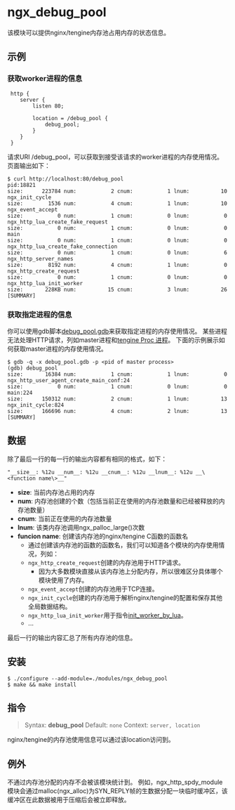 # ngx_debug_pool

该模块可以提供nginx/tengine内存池占用内存的状态信息。

## 示例


### 获取worker进程的信息

```
 http {
    server {
        listen 80;

        location = /debug_pool {
            debug_pool;
        }
    }
 }
```

请求URI /debug_pool，可以获取到接受该请求的worker进程的内存使用情况。
页面输出如下：

```
$ curl http://localhost:80/debug_pool
pid:18821
size:      223784 num:           2 cnum:           1 lnum:          10 ngx_init_cycle
size:        1536 num:           4 cnum:           1 lnum:          10 ngx_event_accept
size:           0 num:           1 cnum:           0 lnum:           0 ngx_http_lua_create_fake_request
size:           0 num:           1 cnum:           0 lnum:           0 main
size:           0 num:           1 cnum:           0 lnum:           0 ngx_http_lua_create_fake_connection
size:           0 num:           1 cnum:           0 lnum:           6 ngx_http_server_names
size:        8192 num:           4 cnum:           1 lnum:           0 ngx_http_create_request
size:           0 num:           1 cnum:           0 lnum:           0 ngx_http_lua_init_worker
size:       228KB num:          15 cnum:           3 lnum:          26 [SUMMARY]
```


### 获取指定进程的信息

你可以使用gdb脚本[debug_pool.gdb](https://github.com/alibaba/tengine/blob/master/modules/ngx_debug_pool/debug_pool.gdb)来获取指定进程的内存使用情况。
某些进程无法处理HTTP请求，列如master进程和[tengine Proc 进程](https://github.com/alibaba/tengine/blob/master/docs/modules/ngx_procs_module.md)。
下面的示例展示如何获取master进程的内存使用情况。

```
$ gdb -q -x debug_pool.gdb -p <pid of master process>
(gdb) debug_pool
size:       16384 num:           1 cnum:           1 lnum:           0 ngx_http_user_agent_create_main_conf:24
size:           0 num:           1 cnum:           0 lnum:           0 main:224
size:      150312 num:           2 cnum:           1 lnum:          13 ngx_init_cycle:824
size:      166696 num:           4 cnum:           2 lnum:          13 [SUMMARY]
```

## 数据

除了最后一行的每一行的输出内容都有相同的格式，如下：

`"__size__: %12u __num__: %12u __cnum__: %12u __lnum__: %12u __\<function name\>__"`

* __size__: 当前内存池占用的内存
* __num__:  内存池创建的个数（包括当前正在使用的内存池数量和已经被释放的内存池数量）
* __cnum__: 当前正在使用的内存池数量
* __lnum__: 该类内存池调用ngx_palloc_large()次数
* __funcion name__: 创建该内存池的nginx/tengine C函数的函数名
  * 通过创建该内存池的函数的函数名，我们可以知道各个模块的内存使用情况，列如：
  * `ngx_http_create_request`创建的内存池用于HTTP请求。
    * 因为大多数模块直接从该内存池上分配内存，所以很难区分具体哪个模块使用了内存。
  * `ngx_event_accept`创建的内存池用于TCP连接。
  * `ngx_init_cycle`创建的内存池用于解析nginx/tengine的配置和保存其他全局数据结构。
  * `ngx_http_lua_init_worker`用于指令[init_worker_by_lua](https://github.com/openresty/lua-nginx-module#init_worker_by_lua)。
  * ...

最后一行的输出内容汇总了所有内存池的信息。

## 安装

```
$ ./configure --add-module=./modules/ngx_debug_pool
$ make && make install
```

## 指令

> Syntax: **debug_pool**
> Default: `none`
> Context: `server, location`

nginx/tengine的内存池使用信息可以通过该location访问到。

## 例外

不通过内存池分配的内存不会被该模块统计到。
例如，ngx_http_spdy_module模块会通过malloc(ngx_alloc)为SYN_REPLY帧的生数据分配一块临时缓冲区，该缓冲区在此数据被用于压缩后会被立即释放。
